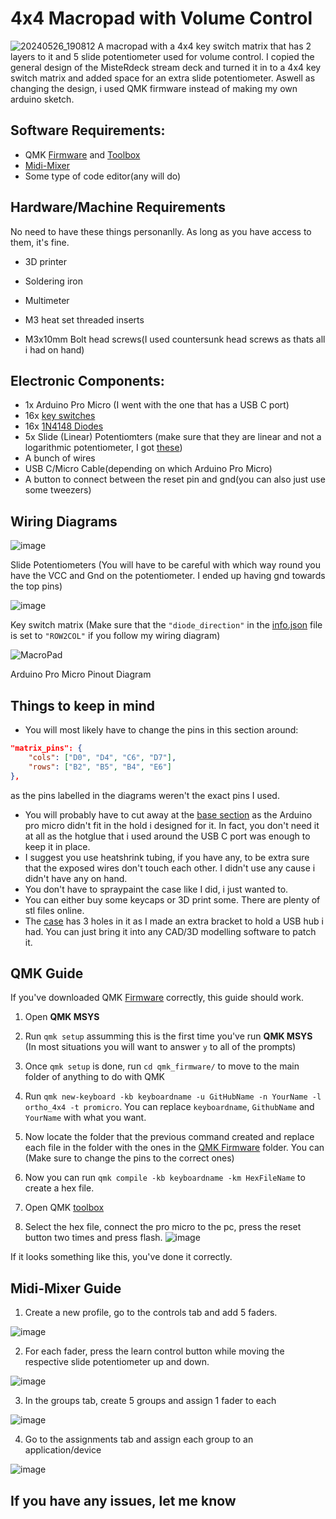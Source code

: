 # 4x4 Macropad with Volume Control
![20240526_190812](https://github.com/HSabinoR/4x4MacropadVolumeControl/assets/153095110/03e00508-714e-4bec-bbf8-cf4997fa3ee3)
A macropad with a 4x4 key switch matrix that has 2 layers to it and 5 slide potentiometer used for volume control. I copied the general design of the MisteRdeck stream deck and turned it in to a 4x4 key switch matrix and added space for an extra slide potentiometer. Aswell as changing the design, i used QMK firmware instead of making my own arduino sketch.


## Software Requirements: 
- QMK [Firmware](https://msys.qmk.fm/) and [Toolbox](https://github.com/qmk/qmk_toolbox/releases/tag/beta)
- [Midi-Mixer](https://www.midi-mixer.com/)
- Some type of code editor(any will do)

## Hardware/Machine Requirements
No need to have these things personanlly. As long as you have access to them, it's fine.
- 3D printer
- Soldering iron
- Multimeter

- M3 heat set threaded inserts
- M3x10mm Bolt head screws(I used countersunk head screws as thats all i had on hand)

## Electronic Components:
- 1x Arduino Pro Micro (I went with the one that has a USB C port)
- 16x [key switches](https://www.aliexpress.com/item/1005004388563696.html?spm=a2g0o.order_list.order_list_main.35.30dc1802Wi4ATW)
- 16x [1N4148 Diodes](https://www.aliexpress.com/item/1005006094377496.html?spm=a2g0o.order_list.order_list_main.23.30dc1802Wi4ATW)
- 5x Slide (Linear) Potentiomters (make sure that they are linear and not a logarithmic potentiometer, I got [these](https://www.aliexpress.com/item/1005005032811114.html?spm=a2g0o.order_list.order_list_main.17.30dc1802Wi4ATW))
- A bunch of wires
- USB C/Micro Cable(depending on which Arduino Pro Micro)
- A button to connect between the reset pin and gnd(you can also just use some tweezers)

## Wiring Diagrams
![image](https://github.com/HSabinoR/4x4MacropadVolumeControl/assets/153095110/809dfe69-12cb-47d0-8268-27a372502751)

Slide Potentiometers (You will have to be careful with which way round you have the VCC and Gnd on the potentiometer. I ended up having gnd towards the top pins)

![image](https://github.com/HSabinoR/4x4MacropadVolumeControl/assets/153095110/de2e4b4e-a9d4-4112-870d-b75683920ab5)

Key switch matrix (Make sure that the ```"diode_direction"``` in the [info.json](QMK%20Firmware/info.json) file is set to ```"ROW2COL"``` if you follow my wiring diagram)

![MacroPad](https://github.com/HSabinoR/4x4MacropadVolumeControl/assets/153095110/c1c767a0-2804-49f3-8ffa-a9eae703166e)

Arduino Pro Micro Pinout Diagram

## Things to keep in mind
- You will most likely have to change the pins in this section around:
```json
"matrix_pins": {
    "cols": ["D0", "D4", "C6", "D7"],
    "rows": ["B2", "B5", "B4", "E6"]
},
```
as the pins labelled in the diagrams weren't the exact pins I used.
- You will probably have to cut away at the [base section](STL%20Files/Base.stl) as the Arduino pro micro didn't fit in the hold i designed for it. In fact, you don't need it at all as the hotglue that i used around the USB C port was enough to keep it in place.
- I suggest you use heatshrink tubing, if you have any, to be extra sure that the exposed wires don't touch each other. I didn't use any cause i didn't have any on hand.
- You don't have to spraypaint the case like I did, i just wanted to.
- You can either buy some keycaps or 3D print some. There are plenty of stl files online.
- The [case](STL%20Files/Box.stl) has 3 holes in it as I made an extra bracket to hold a USB hub i had. You can just bring it into any CAD/3D modelling software to patch it.

## QMK Guide
If you've downloaded QMK [Firmware](https://msys.qmk.fm/) correctly, this guide should work.
1.  Open **QMK MSYS**
2.  Run ```qmk setup``` assumming this is the first time you've run **QMK MSYS** (In most situations you will want to answer ```y``` to all of the prompts)
3.  Once ```qmk setup``` is done, run ```cd qmk_firmware/``` to move to the main folder of anything to do with QMK
4.  Run ```qmk new-keyboard -kb keyboardname -u GitHubName -n YourName -l ortho_4x4 -t promicro```. You can replace ```keyboardname```, ```GithubName``` and ```YourName``` with what you want.
5.  Now locate the folder that the previous command created and replace each file in the folder with the ones in the [QMK Firmware](QMK%20Firmware) folder. You can (Make sure to change the pins to the correct ones)
6.  Now you can run ```qmk compile -kb keyboardname -km HexFileName``` to create a hex file.

7.  Open QMK [toolbox](https://github.com/qmk/qmk_toolbox/releases/tag/beta)
8.  Select the hex file, connect the pro micro to the pc, press the reset button two times and press flash.
   ![image](https://github.com/HSabinoR/4x4MacropadVolumeControl/assets/153095110/2b5e64d2-9273-42da-b3da-ee4fd45d40f6)

 If it looks something like this, you've done it correctly.

## Midi-Mixer Guide
1. Create a new profile, go to the controls tab and add 5 faders.

![image](https://github.com/HSabinoR/4x4MacropadVolumeControl/assets/153095110/4b812d09-32a9-4a28-b339-890fe58a09bd)

2. For each fader, press the learn control button while moving the respective slide potentiometer up and down.

![image](https://github.com/HSabinoR/4x4MacropadVolumeControl/assets/153095110/5896ddfe-4b6f-4a4e-a2df-d42532a67b11)

3. In the groups tab, create 5 groups and assign 1 fader to each

![image](https://github.com/HSabinoR/4x4MacropadVolumeControl/assets/153095110/8b93c9b3-dbaf-4087-9bf4-98751b24e540)

4. Go to the assignments tab and assign each group to an application/device

![image](https://github.com/HSabinoR/4x4MacropadVolumeControl/assets/153095110/d4f0b983-a098-4b1a-b3af-708bef627e8b)

## If you have any issues, let me know
